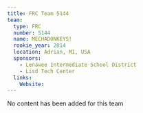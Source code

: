 ```yaml
---
title: FRC Team 5144
team:
  type: FRC
  number: 5144
  name: MECHADONKEYS!
  rookie_year: 2014
  location: Adrian, MI, USA
  sponsors:
    - Lenawee Intermediate School District
    - Lisd Tech Center
  links:
    Website: 
---
```

No content has been added for this team